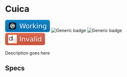 # Cuica
![Generic badge](https://github.com/pumodi/open-samples/blob/main/docs/img/samplers/Kontakt-Working-blue.svg)
![Generic badge](https://img.shields.io/badge/-Invalid-red?logo=abletonlive)
![Generic badge](https://img.shields.io/badge/-Invalid-red?logo=apple)
![Generic badge](https://github.com/pumodi/open-samples/blob/main/docs/img/samplers/DS-Invalid-red.svg)

Description goes here

## Specs
